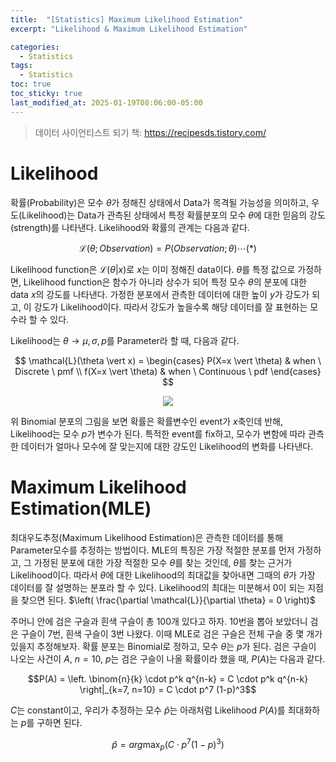 ```yaml
---
title:  "[Statistics] Maximum Likelihood Estimation"
excerpt: "Likelihood & Maximum Likelihood Estimation"

categories:
  - Statistics
tags:
  - Statistics
toc: true
toc_sticky: true
last_modified_at: 2025-01-19T08:06:00-05:00
---
```


> 데이터 사이언티스트 되기 책: https://recipesds.tistory.com/  

# Likelihood

확률(Probability)은 모수 $\theta$가 정해진 상태에서 Data가 목격될 가능성을 의미하고, 우도(Likelihood)는 Data가 관측된 상태에서 특정 확률분포의 모수 $\theta$에 대한 믿음의 강도(strength)를 나타낸다. Likelihood와 확률의 관계는 다음과 같다. 

$$\mathcal{L}(\theta; Observation) = P(Observation; \theta) \cdots (*)$$

Likelihood function은 $\mathcal{L}(\theta \vert x)$로 $x$는 이미 정해진 data이다. $\theta$를 특정 값으로 가정하면, Likelihood function은 함수가 아니라 상수가 되어 특정 모수 $\theta$의 분포에 대한 data $x$의 강도를 나타낸다. 가정한 분포에서 관측한 데이터에 대한 높이 $y$가 강도가 되고, 이 강도가 Likelihood이다. 따라서 강도가 높을수록 해당 데이터를 잘 표현하는 모수라 할 수 있다. 

Likelihood는 $\theta \to \mu, \sigma, p$를 Parameter라 할 때, 다음과 같다. 

$$
\mathcal{L}(\theta \vert x) = 
\begin{cases}
P(X=x \vert \theta) & when \ Discrete \ pmf \\  
f(X=x \vert \theta) & when \ Continuous \ pdf   
\end{cases}
$$

<p align="center"><img src="https://github.com/user-attachments/assets/948993e3-b18d-4e71-a5a7-7d63c289612d"></p>

위 Binomial 분포의 그림을 보면 확률은 확률변수인 event가 $x$축인데 반해, Likelihood는 모수 $p$가 변수가 된다. 특적한 event를 fix하고, 모수가 변함에 따라 관측한 데이터가 얼마나 모수에 잘 맞는지에 대한 강도인 Likelihood의 변화를 나타낸다. 


# Maximum Likelihood Estimation(MLE)

최대우도추정(Maximum Likelihood Estimation)은 관측한 데이터를 통해 Parameter모수를 추정하는 방법이다. 
MLE의 특징은 가장 적절한 분포를 먼저 가정하고, 그 가정된 분포에 대한 가장 적절한 모수 $\theta$를 찾는 것인데, $\theta$를 찾는 근거가 Likelihood이다. 따라서 $\theta$에 대한 Likelihood의 최대값을 찾아내면 그때의 $\theta$가 가장 데이터를 잘 설명하는 분포라 할 수 있다. Likelihood의 최대는 미분해서 0이 되는 지점을 찾으면 된다. $\left( \frac{\partial \mathcal{L}}{\partial \theta} = 0 \right)$ 

주머니 안에 검은 구슬과 흰색 구슬이 총 100개 있다고 하자. 10번을 뽑아 보았더니 검은 구슬이 7번, 흰색 구슬이 3번 나왔다. 이때 MLE로 검은 구슬은 전체 구슬 중 몇 개가 있을지 추정해보자. 확률 분포는 Binomial로 정하고, 모수 $\theta$는 $p$가 된다. 검은 구슬이 나오는 사건이 $A$, $n=10$, $p$는 검은 구슬이 나올 확률이라 했을 때, $P(A)$는 다음과 같다.

$$P(A) = \left. \binom{n}{k} \cdot p^k q^{n-k} = C \cdot p^k q^{n-k} \right|_{k=7, n=10} = C \cdot p^7 (1-p)^3$$

$C$는 constant이고, 우리가 추정하는 모수 $\hat{p}$는 아래처럼 Likelihood $P(A)$를 최대화하는 $p$를 구하면 된다. 

$$\hat{p} = arg \max_p(C \cdot p^7 (1-p)^3)$$








